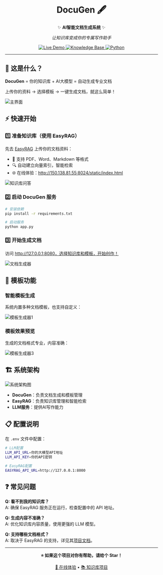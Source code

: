 <div align="center">

# DocuGen 🖋️

✨ **AI智能文档生成系统** ✨

*让知识库变成你的专属写作助手*

</div>

<p align="center">
  <a href="http://150.138.81.55:8080/" target="_blank">
    <img alt="Live Demo" src="https://img.shields.io/badge/🚀_在线体验-brightgreen.svg"/>
  </a>
  <a href="https://github.com/BetaStreetOmnis/EasyRAG">
    <img alt="Knowledge Base" src="https://img.shields.io/badge/📚_知识库-EasyRAG-blue.svg"/>
  </a>
  <a href="https://www.python.org/">
    <img alt="Python" src="https://img.shields.io/badge/python-3.8+-blue.svg">
  </a>
</p>

---

## 🎯 这是什么？

**DocuGen** = 你的知识库 + AI大模型 = 自动生成专业文档

上传你的资料 → 选择模板 → 一键生成文档，就这么简单！

![主界面](docs/images/index.png)

## ⚡ 快速开始

### 1️⃣ 准备知识库（使用 EasyRAG）

先去 [EasyRAG](https://github.com/BetaStreetOmnis/EasyRAG) 上传你的文档资料：

- 📄 支持 PDF、Word、Markdown 等格式
- 🔍 自动建立向量索引，智能检索
- 🌐 在线体验：http://150.138.81.55:8024/static/index.html

![知识库问答](docs/images/qa.png)

### 2️⃣ 启动 DocuGen 服务

```bash
# 安装依赖
pip install -r requirements.txt

# 启动服务
python app.py
```

### 3️⃣ 开始生成文档

访问 http://127.0.0.1:8080，选择知识库和模板，开始创作！

![文档生成器](docs/images/document_generator.png)

## 🎨 模板功能

### 智能模板生成
系统内置多种文档模板，也支持自定义：

![模板生成器1](docs/images/template_generator1.png)

### 模板效果预览
生成的文档格式专业，内容准确：

![模板生成器3](docs/images/template_generator3.png)

## 🏗️ 系统架构

![系统架构图](docs/images/diagram_1750905171.png)

- **DocuGen**：负责文档生成和模板管理
- **EasyRAG**：负责知识库管理和智能检索  
- **LLM服务**：提供AI写作能力

## 📋 配置说明

在 `.env` 文件中配置：

```bash
# LLM配置
LLM_API_URL=你的大模型API地址
LLM_API_KEY=你的API密钥

# EasyRAG配置  
EASYRAG_API_URL=http://127.0.0.1:8000
```

## ❓ 常见问题

**Q: 看不到我的知识库？**  
A: 确保 EasyRAG 服务正在运行，检查配置中的 API 地址。

**Q: 生成内容不准确？**  
A: 优化知识库内容质量，使用更强的 LLM 模型。

**Q: 支持哪些文档格式？**  
A: 取决于 EasyRAG 的支持，详见其[项目文档](https://github.com/BetaStreetOmnis/EasyRAG)。

---

<div align="center">

**⭐ 如果这个项目对你有帮助，请给个 Star！**

[🚀 在线体验](http://150.138.81.55:8080/) • [📚 知识库项目](https://github.com/BetaStreetOmnis/EasyRAG)

</div>
